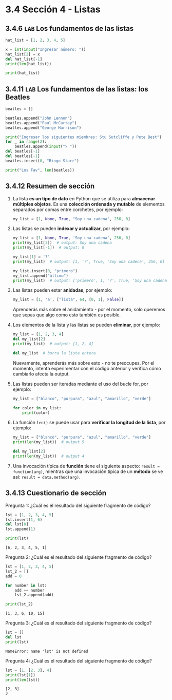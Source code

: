 # 3.4 Sección 4 - Listas

## 3.4.6 `LAB` Los fundamentos de las listas

```python
hat_list = [1, 2, 3, 4, 5]

x = int(input("Ingresar número: "))
hat_list[2] = x
del hat_list[-1]
print(len(hat_list))

print(hat_list)
```

## 3.4.11 `LAB` Los fundamentos de las listas: los Beatles

```python
beatles = []

beatles.append("John Lennon")
beatles.append("Paul McCartey")
beatles.append("George Harrison")

print("Ingresar los siguientes miembres: Stu Sutcliffe y Pete Best")
for _ in range(2):
    beatles.append(input("> "))
del beatles[-1]
del beatles[-1]
beatles.insert(0, "Ringo Starr")

print("Los Fav", len(beatles))
```

## 3.4.12 Resumen de sección

1. La lista **es un tipo de dato** en Python que se utiliza para **almacenar múltiples objetos**. Es una **colección ordenada y mutable** de elementos separados por comas entre corchetes, por ejemplo:

   ```python
   my_list = [1, None, True, "Soy una cadena", 256, 0]
   ```

2. Las listas se pueden **indexar y actualizar**, por ejemplo:

   ```python
   my_list = [1, None, True, 'Soy una cadena', 256, 0]
   print(my_list[3])  # output: Soy una cadena
   print(my_list[-1])  # output: 0

   my_list[1] = '?'
   print(my_list)  # output: [1, '?', True, 'Soy una cadena', 256, 0]

   my_list.insert(0, "primero")
   my_list.append("último")
   print(my_list)  # output: ['primero', 1, '?', True, 'Soy una cadena', 256, 0, 'último']
   ```

3. Las listas pueden estar **anidadas**, por ejemplo:

   ```python
   my_list = [1, 'a', ["lista", 64, [0, 1], False]]
   ```

   Aprenderás más sobre el anidamiento - por el momento, solo queremos que sepas que algo como esto también es posible.

4. Los elementos de la lista y las listas se pueden **eliminar**, por ejemplo:

   ```python
   my_list = [1, 2, 3, 4]
   del my_list[2]
   print(my_list)  # output: [1, 2, 4]

   del my_list  # borra la lista entera
   ```

   Nuevamente, aprenderás más sobre esto - no te preocupes. Por el momento, intenta experimentar con el código anterior y verifica cómo cambiarlo afecta la output.

5. Las listas pueden ser iteradas mediante el uso del bucle for, por ejemplo:

   ```python
   my_list = ["blanco", "purpura", "azul", "amarillo", "verde"]

   for color in my_list:
       print(color)
   ```

6. La función `len()` se puede usar para **verificar la longitud de la lista**, por ejemplo:

   ```python
   my_list = ["blanco", "purpura", "azul", "amarillo", "verde"]
   print(len(my_list))  # output 5

   del my_list[2]
   print(len(my_list))  # output 4
   ```

7. Una invocación típica de **función** tiene el siguiente aspecto: `result = function(arg)`, mientras que una invocación típica de un **método** se ve así: `result = data.method(arg)`.

## 3.4.13 Cuestionario de sección

Pregunta 1: ¿Cuál es el resultado del siguiente fragmento de código?

```python
lst = [1, 2, 3, 4, 5]
lst.insert(1, 6)
del lst[0]
lst.append(1)

print(lst)
```

    [6, 2, 3, 4, 5, 1]

Pregunta 2: ¿Cuál es el resultado del siguiente fragmento de código?

```python
lst = [1, 2, 3, 4, 5]
lst_2 = []
add = 0

for number in lst:
    add += number
    lst_2.append(add)

print(lst_2)
```

    [1, 3, 6, 10, 15]

Pregunta 3: ¿Cuál es el resultado del siguiente fragmento de código?

```python
lst = []
del lst
print(lst)
```

    NameError: name 'lst' is not defined

Pregunta 4: ¿Cuál es el resultado del siguiente fragmento de código?

```python
lst = [1, [2, 3], 4]
print(lst[1])
print(len(lst))
```

    [2, 3]
    3
